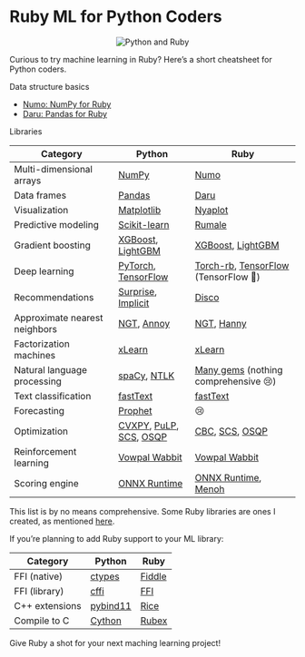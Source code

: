 # Ruby ML for Python Coders

<p style="text-align: center; margin-bottom: 0;">
  <img src="/images/python-ruby.png" alt="Python and Ruby" style="max-height: 200px;" />
</p>

Curious to try machine learning in Ruby? Here’s a short cheatsheet for Python coders.

Data structure basics

- [Numo: NumPy for Ruby](/numo)
- [Daru: Pandas for Ruby](/daru)

Libraries

Category | Python | Ruby
--- | --- | ---
Multi-dimensional arrays | [NumPy](https://github.com/numpy/numpy) | [Numo](https://github.com/ruby-numo/numo-narray)
Data frames | [Pandas](https://github.com/pandas-dev/pandas) | [Daru](https://github.com/SciRuby/daru)
Visualization | [Matplotlib](https://github.com/matplotlib/matplotlib) | [Nyaplot](https://github.com/domitry/nyaplot)
Predictive modeling | [Scikit-learn](https://github.com/scikit-learn/scikit-learn) | [Rumale](https://github.com/yoshoku/rumale)
Gradient boosting | [XGBoost](https://github.com/dmlc/xgboost), [LightGBM](https://github.com/Microsoft/LightGBM) | [XGBoost](https://github.com/ankane/xgb), [LightGBM](https://github.com/ankane/lightgbm)
Deep learning | [PyTorch](https://github.com/pytorch/pytorch), [TensorFlow](https://github.com/tensorflow/tensorflow) | [Torch-rb](https://github.com/ankane/torch-rb), [TensorFlow](https://github.com/ankane/tensorflow) (TensorFlow :construction:)
Recommendations | [Surprise](https://github.com/NicolasHug/Surprise), [Implicit](https://github.com/benfred/implicit/) | [Disco](https://github.com/ankane/disco)
Approximate nearest neighbors | [NGT](https://github.com/yahoojapan/NGT), [Annoy](https://github.com/spotify/annoy) | [NGT](https://github.com/ankane/ngt), [Hanny](https://github.com/yoshoku/hanny)
Factorization machines | [xLearn](https://github.com/aksnzhy/xlearn) | [xLearn](https://github.com/ankane/xlearn)
Natural language processing | [spaCy](https://github.com/explosion/spaCy), [NTLK](https://github.com/nltk/nltk) | [Many gems](https://github.com/arbox/nlp-with-ruby) (nothing comprehensive :cry:)
Text classification | [fastText](https://github.com/facebookresearch/fastText) | [fastText](https://github.com/ankane/fasttext)
Forecasting | [Prophet](https://github.com/facebook/prophet) | :cry:
Optimization | [CVXPY](https://github.com/cvxgrp/cvxpy), [PuLP](https://github.com/coin-or/pulp), [SCS](https://github.com/cvxgrp/scs), [OSQP](https://github.com/oxfordcontrol/osqp) | [CBC](https://github.com/gverger/ruby-cbc), [SCS](https://github.com/ankane/scs), [OSQP](https://github.com/ankane/osqp)
Reinforcement learning | [Vowpal Wabbit](https://github.com/VowpalWabbit/vowpal_wabbit) | [Vowpal Wabbit](https://github.com/ankane/vowpalwabbit)
Scoring engine | [ONNX Runtime](https://github.com/Microsoft/onnxruntime) | [ONNX Runtime](https://github.com/ankane/onnxruntime), [Menoh](https://github.com/pfnet-research/menoh-ruby)

This list is by no means comprehensive. Some Ruby libraries are ones I created, as mentioned [here](/new-ml-gems).

If you’re planning to add Ruby support to your ML library:

Category | Python | Ruby
--- | --- | ---
FFI (native) | [ctypes](https://docs.python.org/3/library/ctypes.html) | [Fiddle](https://ruby-doc.org/stdlib-2.7.0/libdoc/fiddle/rdoc/Fiddle.html)
FFI (library) | [cffi](https://cffi.readthedocs.io/en/latest/) | [FFI](https://github.com/ffi/ffi)
C++ extensions | [pybind11](https://github.com/pybind/pybind11) | [Rice](https://github.com/jasonroelofs/rice)
Compile to C | [Cython](https://github.com/cython/cython) | [Rubex](https://github.com/SciRuby/rubex)

Give Ruby a shot for your next maching learning project!
